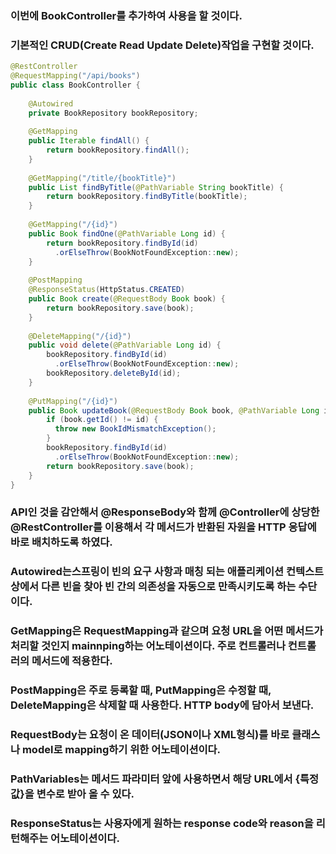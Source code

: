 ### 이번에 BookController를 추가하여 사용을 할 것이다.
### 기본적인 CRUD(Create Read Update Delete)작업을 구현할 것이다.
```java
@RestController
@RequestMapping("/api/books")
public class BookController {
 
    @Autowired
    private BookRepository bookRepository;
 
    @GetMapping
    public Iterable findAll() {
        return bookRepository.findAll();
    }
 
    @GetMapping("/title/{bookTitle}")
    public List findByTitle(@PathVariable String bookTitle) {
        return bookRepository.findByTitle(bookTitle);
    }
 
    @GetMapping("/{id}")
    public Book findOne(@PathVariable Long id) {
        return bookRepository.findById(id)
          .orElseThrow(BookNotFoundException::new);
    }
 
    @PostMapping
    @ResponseStatus(HttpStatus.CREATED)
    public Book create(@RequestBody Book book) {
        return bookRepository.save(book);
    }
 
    @DeleteMapping("/{id}")
    public void delete(@PathVariable Long id) {
        bookRepository.findById(id)
          .orElseThrow(BookNotFoundException::new);
        bookRepository.deleteById(id);
    }
 
    @PutMapping("/{id}")
    public Book updateBook(@RequestBody Book book, @PathVariable Long id) {
        if (book.getId() != id) {
          throw new BookIdMismatchException();
        }
        bookRepository.findById(id)
          .orElseThrow(BookNotFoundException::new);
        return bookRepository.save(book);
    }
}
```
### API인 것을 감안해서 @ResponseBody와 함께 @Controller에 상당한 @RestController를 이용해서 각 메서드가 반환된 자원을 HTTP 응답에 바로 배치하도록 하였다.
### Autowired는스프링이 빈의 요구 사항과 매칭 되는 애플리케이션 컨텍스트상에서 다른 빈을 찾아 빈 간의 의존성을 자동으로 만족시키도록 하는 수단이다.
### GetMapping은 RequestMapping과 같으며 요청 URL을 어떤 메서드가 처리할 것인지 mainnping하는 어노테이션이다. 주로 컨트롤러나 컨트롤러의 메서드에 적용한다.
### PostMapping은 주로 등록할 때, PutMapping은 수정할 때, DeleteMapping은 삭제할 때 사용한다. HTTP body에 담아서 보낸다.
### RequestBody는 요청이 온 데이터(JSON이나 XML형식)를 바로 클래스나 model로 mapping하기 위한 어노테이션이다.
### PathVariables는 메서드 파라미터 앞에 사용하면서 해당 URL에서 {특정값}을 변수로 받아 올 수 있다.
### ResponseStatus는 사용자에게 원하는 response code와 reason을 리턴해주는 어노테이션이다.